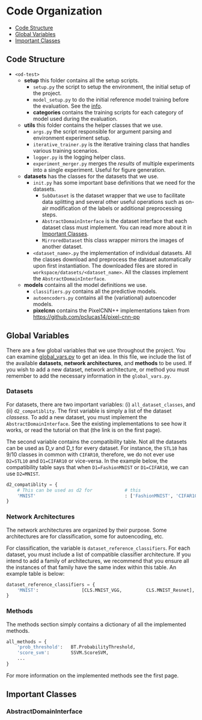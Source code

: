 # Code Organization

- [Code Structure](#code-structure)
- [Global Variables](#global-variables)
- [Important Classes](#important-classes)

## Code Structure

- `<od-test>`
    - **setup** this folder contains all the setup scripts.
        - `setup.py` the script to setup the environment, the initial setup of the project.
        - `model_setup.py` to do the initial reference model training before the evaluation. See the [info](train_reference_models.md).
        - **categories** contains the training scripts for each category of model used during the evaluation.
    - **utils** this folder contains the helper classes that we use.
        - `args.py` the script responsible for argument parsing and environment experiment setup.
        - `iterative_trainer.py` is the iterative training class that handles various training scenarios.
        - `logger.py` is the logging helper class.
        - `experiment_merger.py` merges the *results* of multiple experiments into a single experiment. Useful for figure generation.
    - **datasets** has the classes for the datasets that we use.
        - `init.py` has some important base definitions that we need for the datasets.
            - `SubDataset` is the dataset wrapper that we use to facilitate data splitting and several other useful operations such as on-air modification of the labels or additional preprocessing steps.
            - `AbstractDomainInterface` is the dataset interface that each dataset class must implement. You can read more about it in [Important Classes](#important-classes).
            - `MirroredDataset` this class wrapper mirrors the images of another dataset.
        - `<dataset_name>.py` the implementation of individual datasets. All the classes download and preprocess the dataset automatically upon first instantiation. The downloaded files are stored in `workspace/datasets/<dataset_name>`. All the classes implement the `AbstractDomainInterface`.
    - **models** contains all the model definitions we use.
        - `classifiers.py` contains all the predictive models.
        - `autoencoders.py` contains all the (variational) autoencoder models.
        - **pixelcnn** contains the PixelCNN++ implementations taken from https://github.com/pclucas14/pixel-cnn-pp

## Global Variables
There are a few global variables that we use throughout the project. You can examine [global_vars.py](../global_vars.py) to get an idea. In this file, we include the list of the available **datasets**, **network architectures**, and **methods** to be used. If you wish to add a new dataset, network architecture, or method you must remember to add the necessary information in the `global_vars.py`.

### Datasets
For datasets, there are two important variables: (i) `all_dataset_classes`, and (ii) `d2_compatiblity`. The first variable is simply a list of the dataset _classess_. To add a new dataset, you must implement the `AbstractDomainInterface`. See the existing implementations to see how it works, or read the tutorial on that (the link is on the first page).

The second variable contains the compatibility table. Not all the datasets can be used as D_v and D_t for every dataset. For instance, the `STL10` has 9/10 classes in common with `CIFAR10`, therefore, we do not ever use `D2=STL10` and `D1=CIFAR10` or vice-versa. In the example below, the compatibility table says that when `D1=FashionMNIST` or `D1=CIFAR10`, we can use `D2=MNIST`.

```python
d2_compatiblity = {
    # This can be used as d2 for            # this
    'MNIST'                                 : ['FashionMNIST', 'CIFAR10'],
}
```

### Network Architectures
The network architectures are organized by their purpose. Some architectures are for classification, some for autoencoding, etc.

For classification, the variable is `dataset_reference_classifiers`. For each dataset, you must include a list of compatible classifier architecture. If you intend to add a family of architectures, we recommend that you ensure all the instances of that family have the same index within this table. An example table is below:

```python
dataset_reference_classifiers = {
    'MNIST':                [CLS.MNIST_VGG,         CLS.MNIST_Resnet],
}
```

### Methods
The methods section simply contains a dictionary of all the implemented methods.

```python
all_methods = {
    'prob_threshold':   BT.ProbabilityThreshold,
    'score_svm':        SSVM.ScoreSVM,
    ...
}
```
For more information on the implemented methods see the first page.

## Important Classes

### AbstractDomainInterface
